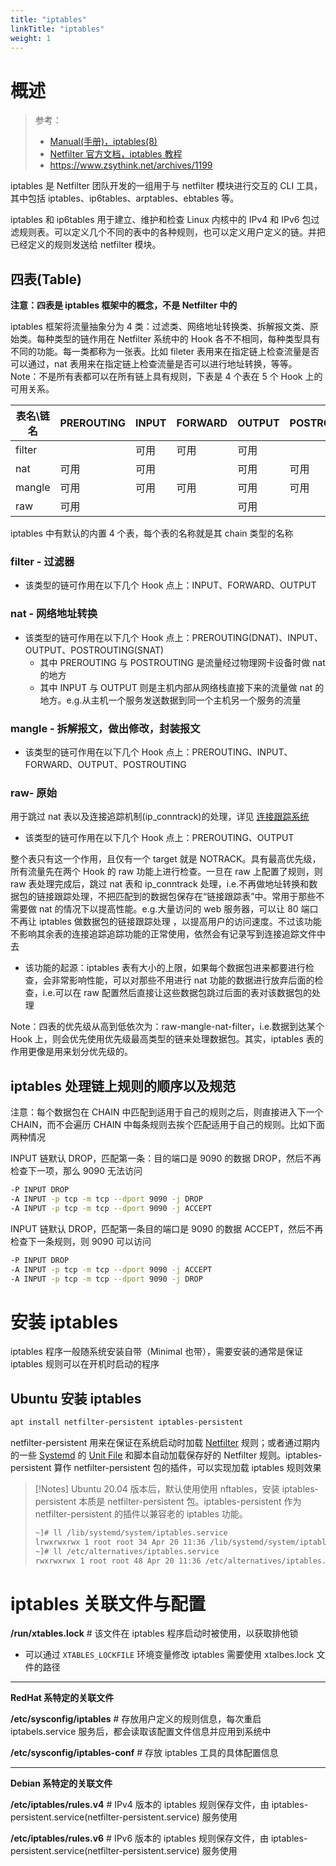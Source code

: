 ```yaml
---
title: "iptables"
linkTitle: "iptables"
weight: 1
---
```


# 概述

> 参考：
>
> - [Manual(手册)，iptables(8)](https://man7.org/linux/man-pages/man8/iptables.8.html)
> - [Netfilter 官方文档，iptables 教程](https://www.frozentux.net/iptables-tutorial/iptables-tutorial.html)
> - https://www.zsythink.net/archives/1199

iptables 是 Netfilter 团队开发的一组用于与 netfilter 模块进行交互的 CLI 工具，其中包括 iptables、ip6tables、arptables、ebtables 等。

iptables 和 ip6tables 用于建立、维护和检查 Linux 内核中的 IPv4 和 IPv6 包过滤规则表。可以定义几个不同的表中的各种规则，也可以定义用户定义的链。并把已经定义的规则发送给 netfilter 模块。

## 四表(Table)

**注意：四表是 iptables 框架中的概念，不是 Netfilter 中的**

iptables 框架将流量抽象分为 4 类：过滤类、网络地址转换类、拆解报文类、原始类。每种类型的链作用在 Netfilter 系统中的 Hook 各不不相同，每种类型具有不同的功能。每一类都称为一张表。比如 fileter 表用来在指定链上检查流量是否可以通过，nat 表用来在指定链上检查流量是否可以进行地址转换，等等。Note：不是所有表都可以在所有链上具有规则，下表是 4 个表在 5 个 Hook 上的可用关系。

| 表名\链名  | PREROUTING | INPUT | FORWARD | OUTPUT | POSTROUTING |
| ------ | ---------- | ----- | ------- | ------ | ----------- |
| filter |            | 可用    | 可用      | 可用     |             |
| nat    | 可用         | 可用    |         | 可用     | 可用          |
| mangle | 可用         | 可用    | 可用      | 可用     | 可用          |
| raw    | 可用         |       |         | 可用     |             |

iptables 中有默认的内置 4 个表，每个表的名称就是其 chain 类型的名称

### filter - 过滤器

- 该类型的链可作用在以下几个 Hook 点上：INPUT、FORWARD、OUTPUT

### nat - 网络地址转换

- 该类型的链可作用在以下几个 Hook 点上：PREROUTING(DNAT)、INPUT、OUTPUT、POSTROUTING(SNAT)
  - 其中 PREROUTING 与 POSTROUTING 是流量经过物理网卡设备时做 nat 的地方
  - 其中 INPUT 与 OUTPUT 则是主机内部从网络栈直接下来的流量做 nat 的地方。e.g.从主机一个服务发送数据到同一个主机另一个服务的流量

### mangle - 拆解报文，做出修改，封装报文

- 该类型的链可作用在以下几个 Hook 点上：PREROUTING、INPUT、FORWARD、OUTPUT、POSTROUTING

### raw- 原始

用于跳过 nat 表以及连接追踪机制(ip_conntrack)的处理，详见 [连接跟踪系统](/docs/1.操作系统/Kernel/Network/Linux%20网络流量控制/Connnection%20Tracking(连接跟踪).md)

- 该类型的链可作用在以下几个 Hook 点上：PREROUTING、OUTPUT

整个表只有这一个作用，且仅有一个 target 就是 NOTRACK。具有最高优先级，所有流量先在两个 Hook 的 raw 功能上进行检查。一旦在 raw 上配置了规则，则 raw 表处理完成后，跳过 nat 表和 ip_conntrack 处理，i.e.不再做地址转换和数据包的链接跟踪处理，不把匹配到的数据包保存在“链接跟踪表”中。常用于那些不需要做 nat 的情况下以提高性能。e.g.大量访问的 web 服务器，可以让 80 端口不再让 iptables 做数据包的链接跟踪处理 ，以提高用户的访问速度。不过该功能不影响其余表的连接追踪追踪功能的正常使用，依然会有记录写到连接追踪文件中去

- 该功能的起源：iptables 表有大小的上限，如果每个数据包进来都要进行检查，会非常影响性能，可以对那些不用进行 nat 功能的数据进行放弃后面的检查，i.e.可以在 raw 配置然后直接让这些数据包跳过后面的表对该数据包的处理

Note：四表的优先级从高到低依次为：raw-mangle-nat-filter，i.e.数据到达某个 Hook 上，则会优先使用优先级最高类型的链来处理数据包。其实，iptables 表的作用更像是用来划分优先级的。

## iptables 处理链上规则的顺序以及规范

注意：每个数据包在 CHAIN 中匹配到适用于自己的规则之后，则直接进入下一个 CHAIN，而不会遍历 CHAIN 中每条规则去挨个匹配适用于自己的规则。比如下面两种情况

INPUT 链默认 DROP，匹配第一条：目的端口是 9090 的数据 DROP，然后不再检查下一项，那么 9090 无法访问

```bash
-P INPUT DROP
-A INPUT -p tcp -m tcp --dport 9090 -j DROP
-A INPUT -p tcp -m tcp --dport 9090 -j ACCEPT
```

INPUT 链默认 DROP，匹配第一条目的端口是 9090 的数据 ACCEPT，然后不再检查下一条规则，则 9090 可以访问

```bash
-P INPUT DROP
-A INPUT -p tcp -m tcp --dport 9090 -j ACCEPT
-A INPUT -p tcp -m tcp --dport 9090 -j DROP
```

# 安装 iptables

iptables 程序一般随系统安装自带（Minimal 也带），需要安装的通常是保证 iptables 规则可以在开机时启动的程序

## Ubuntu 安装 iptables

```bash
apt install netfilter-persistent iptables-persistent
```

netfilter-persistent 用来在保证在系统启动时加载 [Netfilter](/docs/1.操作系统/Kernel/Network/Linux%20网络流量控制/Netfilter/Netfilter.md) 规则；或者通过期内的一些 [Systemd](/docs/1.操作系统/Systemd/Systemd.md) 的 [Unit File](/docs/1.操作系统/Systemd/Unit%20File/Unit%20File.md) 和脚本自动加载保存好的 Netfilter 规则。iptables-persistent 算作 netfilter-persistent 包的插件，可以实现加载 iptables 规则效果

> [!Notes]
> Ubuntu 20.04 版本后，默认使用使用 nftables，安装 iptables-persistent 本质是 netfilter-persistent 包。iptables-persistent 作为 netfilter-persistent 的插件以兼容老的 iptables 功能。
>
> ```bash
> ~]# ll /lib/systemd/system/iptables.service
> lrwxrwxrwx 1 root root 34 Apr 20 11:36 /lib/systemd/system/iptables.service -> /etc/alternatives/iptables.service
> ~]# ll /etc/alternatives/iptables.service
> rwxrwxrwx 1 root root 48 Apr 20 11:36 /etc/alternatives/iptables.service -> /lib/systemd/system/netfilter-persistent.service
> ```

# iptables 关联文件与配置

**/run/xtables.lock** # 该文件在 iptables 程序启动时被使用，以获取排他锁

- 可以通过 `XTABLES_LOCKFILE` 环境变量修改 iptables 需要使用 xtalbes.lock 文件的路径

---

**RedHat 系特定的关联文件**

**/etc/sysconfig/iptables** # 存放用户定义的规则信息，每次重启 iptabels.service 服务后，都会读取该配置文件信息并应用到系统中

**/etc/sysconfig/iptables-conf** # 存放 iptables 工具的具体配置信息

---

**Debian 系特定的关联文件**

**/etc/iptables/rules.v4** # IPv4 版本的 iptables 规则保存文件，由 iptables-persistent.service(netfilter-persistent.service) 服务使用

**/etc/iptables/rules.v6** # IPv6 版本的 iptables 规则保存文件，由 iptables-persistent.service(netfilter-persistent.service) 服务使用
